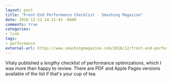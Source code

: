 ```yaml
---
layout: post
title: "Front-End Performance Checklist - Smashing Magazine"
date: 2016-12-21 14:21:43 -0600
comments: true
categories: 
- link
tags:
- performance
external-url: https://www.smashingmagazine.com/2016/12/front-end-performance-checklist-2017-pdf-pages/
---
```

Vitaly published a _lengthy_ checklist of performance optimizations, which I was more than happy to review. There are PDF and Apple Pages versions available of the list if that's your cup of tea.